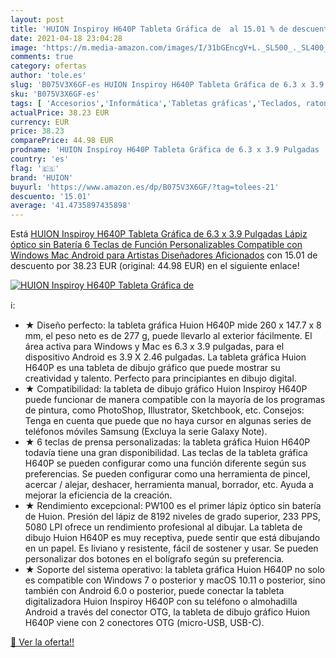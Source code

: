 ```yaml
---
layout: post
title: 'HUION Inspiroy H640P Tableta Gráfica de  al 15.01 % de descuento'
date: 2021-04-18 23:04:28
image: 'https://m.media-amazon.com/images/I/31bGEncgV+L._SL500_._SL400_.jpg'
comments: true
category: ofertas
author: 'tole.es'
slug: 'B075V3X6GF-es HUION Inspiroy H640P Tableta Gráfica de 6.3 x 3.9 Pulgadas...'
sku: 'B075V3X6GF-es'
tags: [ 'Accesorios','Informática','Tabletas gráficas','Teclados, ratones y periféricos de entrada','huion','lápiz', ]
actualPrice: 38.23 EUR
currency: EUR
price: 38.23
comparePrice: 44.98 EUR
prodname: 'HUION Inspiroy H640P Tableta Gráfica de 6.3 x 3.9 Pulgadas  Lápiz óptico sin Batería  6 Teclas de Función Personalizables  Compatible con Windows  Mac  Android  para Artistas  Diseñadores  Aficionados'
country: 'es'
flag: '🇪🇸'
brand: 'HUION'
buyurl: 'https://www.amazon.es/dp/B075V3X6GF/?tag=tolees-21'
descuento: '15.01'
average: '41.4735897435898'
---
```


Está [HUION Inspiroy H640P Tableta Gráfica de 6.3 x 3.9 Pulgadas  Lápiz óptico sin Batería  6 Teclas de Función Personalizables  Compatible con Windows  Mac  Android  para Artistas  Diseñadores  Aficionados](https://www.amazon.es/dp/B075V3X6GF/?tag=tolees-21) con 15.01 de descuento por 38.23 EUR (original: 44.98 EUR) en el siguiente enlace!

[![HUION Inspiroy H640P Tableta Gráfica de ](https://m.media-amazon.com/images/I/31bGEncgV+L._SL500_._SL400_.jpg)](https://www.amazon.es/dp/B075V3X6GF/?tag=tolees-21)

ℹ️:

- ★ Diseño perfecto: la tableta gráfica Huion H640P mide 260 x 147.7 x 8 mm, el peso neto es de 277 g, puede llevarlo al exterior fácilmente. El área activa para Windows y Mac es 6.3 x 3.9 pulgadas, para el dispositivo Android es 3.9 X 2.46 pulgadas. La tableta gráfica Huion H640P es una tableta de dibujo gráfico que puede mostrar su creatividad y talento. Perfecto para principiantes en dibujo digital.
- ★ Compatibilidad: la tableta de dibujo gráfico Huion Inspiroy H640P puede funcionar de manera compatible con la mayoría de los programas de pintura, como PhotoShop, Illustrator, Sketchbook, etc. Consejos: Tenga en cuenta que puede que no haya cursor en algunas series de teléfonos móviles Samsung (Excluya la serie Galaxy Note).
- ★ 6 teclas de prensa personalizadas: la tableta gráfica Huion H640P todavía tiene una gran disponibilidad. Las teclas de la tableta gráfica H640P se pueden configurar como una función diferente según sus preferencias. Se pueden configurar como una herramienta de pincel, acercar / alejar, deshacer, herramienta manual, borrador, etc. Ayuda a mejorar la eficiencia de la creación.
- ★ Rendimiento excepcional: PW100 es el primer lápiz óptico sin batería de Huion. Presión del lápiz de 8192 niveles de grado superior, 233 PPS, 5080 LPI ofrece un rendimiento profesional al dibujar. La tableta de dibujo Huion H640P es muy receptiva, puede sentir que está dibujando en un papel. Es liviano y resistente, fácil de sostener y usar. Se pueden personalizar dos botones en el bolígrafo según su preferencia.
- ★ Soporte del sistema operativo: la tableta gráfica Huion H640P no solo es compatible con Windows 7 o posterior y macOS 10.11 o posterior, sino también con Android 6.0 o posterior, puede conectar la tableta digitalizadora Huion Inspiroy H640P con su teléfono o almohadilla Android a través del conector OTG, la tableta de dibujo gráfico Huion H640P viene con 2 conectores OTG (micro-USB, USB-C).

[🛒 Ver la oferta!!](https://www.amazon.es/dp/B075V3X6GF/?tag=tolees-21)

